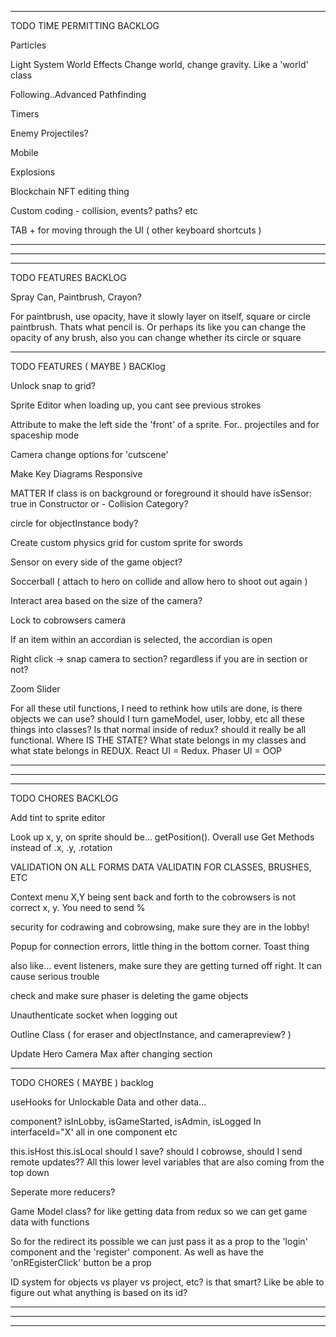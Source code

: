 --------------------------------------------------------------------------------------

TODO TIME PERMITTING BACKLOG

Particles

Light System
    World Effects
    Change world, change gravity. Like a 'world' class

Following..Advanced Pathfinding

Timers

Enemy Projectiles?

Mobile

Explosions

Blockchain NFT editing thing

Custom coding - collision, events? paths? etc

TAB + for moving through the UI ( other keyboard shortcuts )

--------------------------------------------------------------------------------------
--------------------------------------------------------------------------------------
--------------------------------------------------------------------------------------

TODO FEATURES BACKLOG

Spray Can, Paintbrush, Crayon?

For paintbrush, use opacity, have it slowly layer on itself, square or circle paintbrush. Thats what pencil is. Or perhaps its like you can change the opacity of any brush, also you can change whether its circle or square

--------------------------------------------------------------------------------------

TODO FEATURES ( MAYBE ) BACKlog

Unlock snap to grid?

Sprite Editor when loading up, you cant see previous strokes

Attribute to make the left side the 'front' of a sprite. For.. projectiles and for spaceship mode 

Camera change options for 'cutscene'

Make Key Diagrams Responsive

MATTER
  If class is on background or foreground it should have isSensor: true in Constructor
  or - Collision Category?

  circle for objectInstance body?

  Create custom physics grid for custom sprite for swords

  Sensor on every side of the game object?

Soccerball ( attach to hero on collide and allow hero to shoot out again )

Interact area based on the size of the camera?

Lock to cobrowsers camera

If an item within an accordian is selected, the accordian is open

Right click -> snap camera to section? regardless if you are in section or not?

Zoom Slider

For all these util functions, I need to rethink how utils are done, is there objects we can use? should I turn gameModel, user, lobby, etc all these things into classes? Is that normal inside of redux? should it really be all functional. Where IS THE STATE? What state belongs in my classes and what state belongs in REDUX. React UI = Redux. Phaser UI = OOP

--------------------------------------------------------------------------------------
--------------------------------------------------------------------------------------
--------------------------------------------------------------------------------------

TODO CHORES BACKLOG

Add tint to sprite editor

Look up x, y, on sprite should be... getPosition(). Overall use Get Methods instead of .x, .y, .rotation

VALIDATION ON ALL FORMS
DATA VALIDATIN FOR CLASSES, BRUSHES, ETC

Context menu X,Y being sent back and forth to the cobrowsers is not correct x, y. You need to send %

security for codrawing and cobrowsing, make sure they are in the lobby!

Popup for connection errors, little thing in the bottom corner. Toast thing

also like... event listeners, make sure they are getting turned off right. It can cause serious trouble

check and make sure phaser is deleting the game objects

Unauthenticate socket when logging out

Outline Class ( for eraser and objectInstance, and camerapreview? )

Update Hero Camera Max after changing section

--------------------------------------------------------------------------------------

TODO CHORES ( MAYBE ) backlog

useHooks for Unlockable Data and other data...

<AdminHidden> component? isInLobby, isGameStarted, isAdmin, isLogged In interfaceId="X' all in one component etc

this.isHost this.isLocal should I save? should I cobrowse, should I send remote updates?? All this lower level variables that are also coming from the top down

Seperate more reducers?

Game Model class? for like getting data from redux so we can get game data with functions

So for the redirect its possible we can just pass it as a prop to the 'login' component and the 'register' component. As well as have the 'onREgisterClick' button be a prop

ID system for objects vs player vs project, etc? is that smart? Like be able to figure out what anything is based on its id?

-------------------------------------------
--------------------------------------------------------------------------------------
--------------------------------------------------------------------------------------

